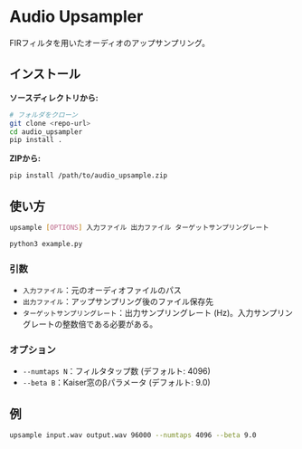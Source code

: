 # Audio Upsampler

FIRフィルタを用いたオーディオのアップサンプリング。

## インストール


**ソースディレクトリから:**

```bash
# フォルダをクローン
git clone <repo-url>  
cd audio_upsampler
pip install .
```

**ZIPから:**

```bash
pip install /path/to/audio_upsample.zip
```

## 使い方

```bash
upsample [OPTIONS] 入力ファイル 出力ファイル ターゲットサンプリングレート
```

```bash
python3 example.py
```

### 引数

- `入力ファイル`：元のオーディオファイルのパス
- `出力ファイル`：アップサンプリング後のファイル保存先
- `ターゲットサンプリングレート`：出力サンプリングレート (Hz)。入力サンプリングレートの整数倍である必要がある。

### オプション

- `--numtaps N`：フィルタタップ数 (デフォルト: 4096)
- `--beta B`：Kaiser窓のβパラメータ (デフォルト: 9.0)

## 例

```bash
upsample input.wav output.wav 96000 --numtaps 4096 --beta 9.0
```

